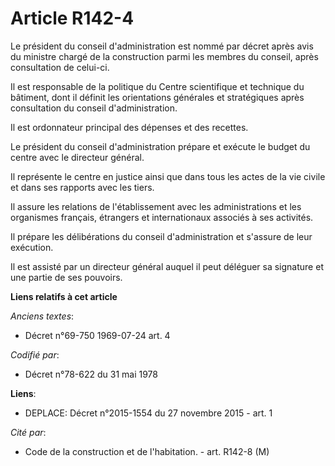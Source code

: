 # Article R142-4

Le président du conseil d'administration est nommé par décret après avis du ministre chargé de la construction parmi les
membres du conseil, après consultation de celui-ci. 

Il est responsable de la politique du Centre scientifique et technique du bâtiment, dont il définit les orientations
générales et stratégiques après consultation du conseil d'administration. 

Il est ordonnateur principal des dépenses et des recettes. 

Le président du conseil d'administration prépare et exécute le budget du centre avec le directeur général. 

Il représente le centre en justice ainsi que dans tous les actes de la vie civile et dans ses rapports avec les tiers. 

Il assure les relations de l'établissement avec les administrations et les organismes français, étrangers et internationaux
associés à ses activités. 

Il prépare les délibérations du conseil d'administration et s'assure de leur exécution. 

Il est assisté par un directeur général auquel il peut déléguer sa signature et une partie de ses pouvoirs.

**Liens relatifs à cet article**

_Anciens textes_:

  - Décret n°69-750 1969-07-24 art. 4

_Codifié par_:

  - Décret n°78-622 du 31 mai 1978

**Liens**:

  - DEPLACE: Décret n°2015-1554 du 27 novembre 2015 - art. 1

_Cité par_:

  - Code de la construction et de l'habitation. - art. R142-8 (M)
